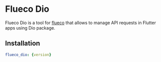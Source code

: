 # Flueco Dio

 Flueco Dio is a tool for [flueco](https://github.com/flutter-ecosystem/flueco) that allows to manage API requests in Flutter apps using Dio package.

## Installation

 ```yaml
flueco_dio: {version}
```

